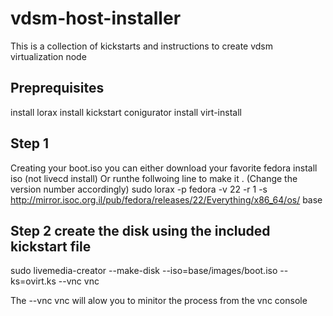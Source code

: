 # vdsm-host-installer
This is a collection of kickstarts and instructions to create vdsm virtualization node

## Preprequisites
install lorax
install kickstart conigurator
install virt-install

## Step 1
Creating your boot.iso
you can either download your favorite fedora install iso (not livecd install)
Or runthe follwoing line to make it . (Change the version number accordingly)
sudo lorax -p fedora -v 22 -r 1 -s http://mirror.isoc.org.il/pub/fedora/releases/22/Everything/x86_64/os/ base

## Step 2 create the disk using the included kickstart file
 sudo livemedia-creator --make-disk --iso=base/images/boot.iso --ks=ovirt.ks --vnc vnc

 The --vnc vnc will alow you to minitor the process from the vnc console
